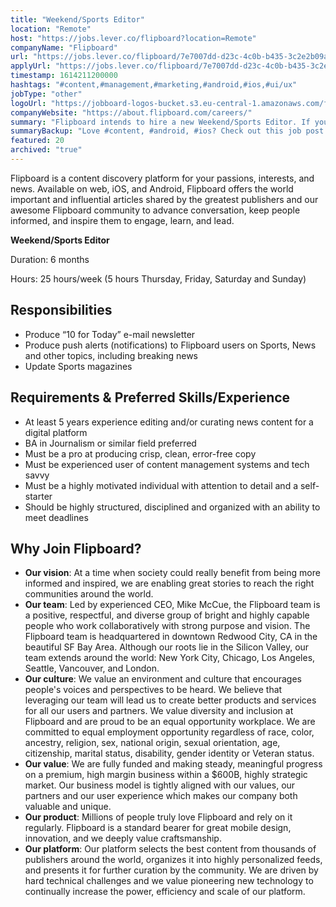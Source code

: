 ```yaml
---
title: "Weekend/Sports Editor"
location: "Remote"
host: "https://jobs.lever.co/flipboard?location=Remote"
companyName: "Flipboard"
url: "https://jobs.lever.co/flipboard/7e7007dd-d23c-4c0b-b435-3c2e2b09aa8f"
applyUrl: "https://jobs.lever.co/flipboard/7e7007dd-d23c-4c0b-b435-3c2e2b09aa8f/apply"
timestamp: 1614211200000
hashtags: "#content,#management,#marketing,#android,#ios,#ui/ux"
jobType: "other"
logoUrl: "https://jobboard-logos-bucket.s3.eu-central-1.amazonaws.com/flipboard"
companyWebsite: "https://about.flipboard.com/careers/"
summary: "Flipboard intends to hire a new Weekend/Sports Editor. If you have 5 years experience editing and/or curating news content for a digital platform, consider applying."
summaryBackup: "Love #content, #android, #ios? Check out this job post!"
featured: 20
archived: "true"
---
```


Flipboard is a content discovery platform for your passions, interests, and news. Available on web, iOS, and Android, Flipboard offers the world important and influential articles shared by the greatest publishers and our awesome Flipboard community to advance conversation, keep people informed, and inspire them to engage, learn, and lead.

**Weekend/Sports Editor**

Duration: 6 months

Hours: 25 hours/week (5 hours Thursday, Friday, Saturday and Sunday)

## Responsibilities

*   Produce “10 for Today” e-mail newsletter
*   Produce push alerts (notifications) to Flipboard users on Sports, News and other topics, including breaking news
*   Update Sports magazines

## Requirements & Preferred Skills/Experience

*   At least 5 years experience editing and/or curating news content for a digital platform
*   BA in Journalism or similar field preferred
*   Must be a pro at producing crisp, clean, error-free copy
*   Must be experienced user of content management systems and tech savvy
*   Must be a highly motivated individual with attention to detail and a self-starter  
*   Should be highly structured, disciplined and organized with an ability to meet deadlines

## Why Join Flipboard?

*   **Our vision**: At a time when society could really benefit from being more informed and inspired, we are enabling great stories to reach the right communities around the world.
*   **Our team**: Led by experienced CEO, Mike McCue, the Flipboard team is a positive, respectful, and diverse group of bright and highly capable people who work collaboratively with strong purpose and vision. The Flipboard team is headquartered in downtown Redwood City, CA in the beautiful SF Bay Area. Although our roots lie in the Silicon Valley, our team extends around the world: New York City, Chicago, Los Angeles, Seattle, Vancouver, and London.
*   **Our culture**: We value an environment and culture that encourages people's voices and perspectives to be heard. We believe that leveraging our team will lead us to create better products and services for all our users and partners. We value diversity and inclusion at Flipboard and are proud to be an equal opportunity workplace. We are committed to equal employment opportunity regardless of race, color, ancestry, religion, sex, national origin, sexual orientation, age, citizenship, marital status, disability, gender identity or Veteran status.
*   **Our value**: We are fully funded and making steady, meaningful progress on a premium, high margin business within a $600B, highly strategic market. Our business model is tightly aligned with our values, our partners and our user experience which makes our company both valuable and unique.
*   **Our product**: Millions of people truly love Flipboard and rely on it regularly. Flipboard is a standard bearer for great mobile design, innovation, and we deeply value craftsmanship.
*   **Our platform**: Our platform selects the best content from thousands of publishers around the world, organizes it into highly personalized feeds, and presents it for further curation by the community. We are driven by hard technical challenges and we value pioneering new technology to continually increase the power, efficiency and scale of our platform.
